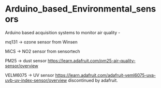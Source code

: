 # Arduino_based_Environmental_sensors
Arduino based acquisition systems to monitor air quality - 

mq131 -> ozone sensor  from Winsen

MiCS -> NO2 sensor from sensortech

PM25 -> dust sensor  https://learn.adafruit.com/pm25-air-quality-sensor/overview

VELM6075 -> UV sensor  https://learn.adafruit.com/adafruit-veml6075-uva-uvb-uv-index-sensor/overview discontinued by adafruit. 





